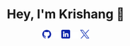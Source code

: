 <h1 align="center">Hey, I'm Krishang 👋</h1>

<!-- Social icons section -->
<div align="center">
<a href="https://github.com/kamuik16"><img src="./assets/logo-social-github.png" width="4%" alt="Main GitHub"></a>
<img src="./assets/logo-transparent.png" width="3%" alt="space">
<a href="https://www.linkedin.com/in/krishang-shah/"><img src="./assets/logo-social-linkedin.png" width="4%" alt="LinkedIn"></a>
<img src="./assets/logo-transparent.png" width="3%" alt="space">
<a href="https://twitter.com/krishang_shah16"><img src="./assets/logo-social-twitter.png" width="4%" alt="Twitter"></a>
</div>
